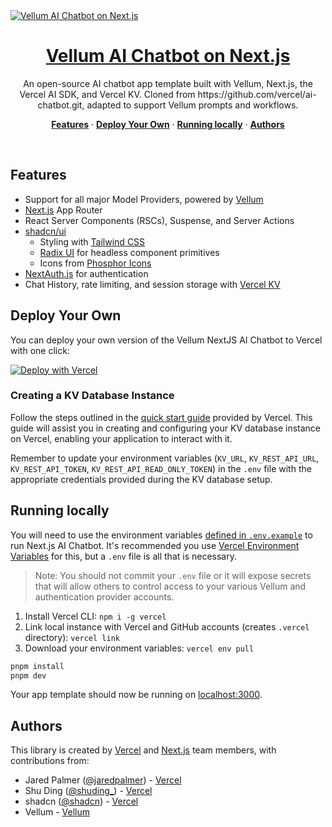 <a href="https://vellum-example-apps-six.vercel.app">
  <img alt="Vellum AI Chatbot on Next.js" src="https://vellum-example-apps-six.vercel.app/opengraph-image.png">
  <h1 align="center">Vellum AI Chatbot on Next.js</h1>
</a>

<p align="center">
  An open-source AI chatbot app template built with Vellum, Next.js, the Vercel AI SDK, and Vercel KV. Cloned from https://github.com/vercel/ai-chatbot.git, adapted to support Vellum prompts and workflows.
</p>

<p align="center">
  <a href="#features"><strong>Features</strong></a> ·
  <a href="#deploy-your-own"><strong>Deploy Your Own</strong></a> ·
  <a href="#running-locally"><strong>Running locally</strong></a> ·
  <a href="#authors"><strong>Authors</strong></a>
</p>
<br/>

## Features

- Support for all major Model Providers, powered by [Vellum](https://vellum.ai)
- [Next.js](https://nextjs.org) App Router
- React Server Components (RSCs), Suspense, and Server Actions
- [shadcn/ui](https://ui.shadcn.com)
  - Styling with [Tailwind CSS](https://tailwindcss.com)
  - [Radix UI](https://radix-ui.com) for headless component primitives
  - Icons from [Phosphor Icons](https://phosphoricons.com)
- [NextAuth.js](https://github.com/nextauthjs/next-auth) for authentication
- Chat History, rate limiting, and session storage with [Vercel KV](https://vercel.com/storage/kv)

## Deploy Your Own

You can deploy your own version of the Vellum NextJS AI Chatbot to Vercel with one click:

[![Deploy with Vercel](https://vercel.com/button)](https://vercel.com/new/clone?repository-url=https%3A%2F%2Fgithub.com%2Fvellum-ai%2Fvellum-example-apps%2Ftree%2Fmain%2Fexamples%2Fvercel-ai-chatbot&env=OPENAI_API_KEY,AUTH_GITHUB_ID,AUTH_GITHUB_SECRET,AUTH_SECRET&envDescription=For%20more%20on%20how%20to%20set%20these%20environment%20variables%2C%20follow%20the%20link%20below&envLink=https%3A%2F%2Fgithub.com%2Fvellum-ai%2Fvellum-example-apps%2Fblob%2Fmain%2Fexamples%2Fvercel-ai-chatbot%2F.env.example&project-name=vellum-ai-chatbot&repository-name=vellum-ai-chatbot&demo-title=Vellum%20AI%20Chatbot%20on%20Next.js&demo-description=An%20open-source%20AI%20chatbot%20app%20template%20built%20with%20Vellum%2C%20Next.js%2C%20the%20Vercel%20AI%20SDK%2C%20and%20Vercel%20KV.&demo-url=https%3A%2F%2Fvellum-example-apps-six.vercel.app)

### Creating a KV Database Instance

Follow the steps outlined in the [quick start guide](https://vercel.com/docs/storage/vercel-kv/quickstart#create-a-kv-database) provided by Vercel. This guide will assist you in creating and configuring your KV database instance on Vercel, enabling your application to interact with it.

Remember to update your environment variables (`KV_URL`, `KV_REST_API_URL`, `KV_REST_API_TOKEN`, `KV_REST_API_READ_ONLY_TOKEN`) in the `.env` file with the appropriate credentials provided during the KV database setup.

## Running locally

You will need to use the environment variables [defined in `.env.example`](.env.example) to run Next.js AI Chatbot. It's recommended you use [Vercel Environment Variables](https://vercel.com/docs/projects/environment-variables) for this, but a `.env` file is all that is necessary.

> Note: You should not commit your `.env` file or it will expose secrets that will allow others to control access to your various Vellum and authentication provider accounts.

1. Install Vercel CLI: `npm i -g vercel`
2. Link local instance with Vercel and GitHub accounts (creates `.vercel` directory): `vercel link`
3. Download your environment variables: `vercel env pull`

```bash
pnpm install
pnpm dev
```

Your app template should now be running on [localhost:3000](http://localhost:3000/).

## Authors

This library is created by [Vercel](https://vercel.com) and [Next.js](https://nextjs.org) team members, with contributions from:

- Jared Palmer ([@jaredpalmer](https://twitter.com/jaredpalmer)) - [Vercel](https://vercel.com)
- Shu Ding ([@shuding\_](https://twitter.com/shuding_)) - [Vercel](https://vercel.com)
- shadcn ([@shadcn](https://twitter.com/shadcn)) - [Vercel](https://vercel.com)
- Vellum - [Vellum](https://vellum.ai)
